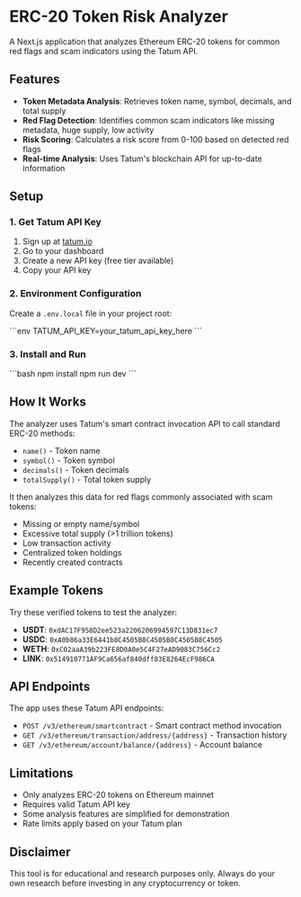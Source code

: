 # ERC-20 Token Risk Analyzer

A Next.js application that analyzes Ethereum ERC-20 tokens for common red flags and scam indicators using the Tatum API.

## Features

- **Token Metadata Analysis**: Retrieves token name, symbol, decimals, and total supply
- **Red Flag Detection**: Identifies common scam indicators like missing metadata, huge supply, low activity
- **Risk Scoring**: Calculates a risk score from 0-100 based on detected red flags
- **Real-time Analysis**: Uses Tatum's blockchain API for up-to-date information

## Setup

### 1. Get Tatum API Key

1. Sign up at [tatum.io](https://tatum.io/)
2. Go to your dashboard
3. Create a new API key (free tier available)
4. Copy your API key

### 2. Environment Configuration

Create a `.env.local` file in your project root:

\`\`\`env
TATUM_API_KEY=your_tatum_api_key_here
\`\`\`

### 3. Install and Run

\`\`\`bash
npm install
npm run dev
\`\`\`

## How It Works

The analyzer uses Tatum's smart contract invocation API to call standard ERC-20 methods:

- `name()` - Token name
- `symbol()` - Token symbol  
- `decimals()` - Token decimals
- `totalSupply()` - Total token supply

It then analyzes this data for red flags commonly associated with scam tokens:

- Missing or empty name/symbol
- Excessive total supply (>1 trillion tokens)
- Low transaction activity
- Centralized token holdings
- Recently created contracts

## Example Tokens

Try these verified tokens to test the analyzer:

- **USDT**: `0xdAC17F958D2ee523a2206206994597C13D831ec7`
- **USDC**: `0xA0b86a33E6441b8C4505B8C4505B8C4505B8C4505`
- **WETH**: `0xC02aaA39b223FE8D0A0e5C4F27eAD9083C756Cc2`
- **LINK**: `0x514910771AF9Ca656af840dff83E8264EcF986CA`

## API Endpoints

The app uses these Tatum API endpoints:

- `POST /v3/ethereum/smartcontract` - Smart contract method invocation
- `GET /v3/ethereum/transaction/address/{address}` - Transaction history
- `GET /v3/ethereum/account/balance/{address}` - Account balance

## Limitations

- Only analyzes ERC-20 tokens on Ethereum mainnet
- Requires valid Tatum API key
- Some analysis features are simplified for demonstration
- Rate limits apply based on your Tatum plan

## Disclaimer

This tool is for educational and research purposes only. Always do your own research before investing in any cryptocurrency or token.
